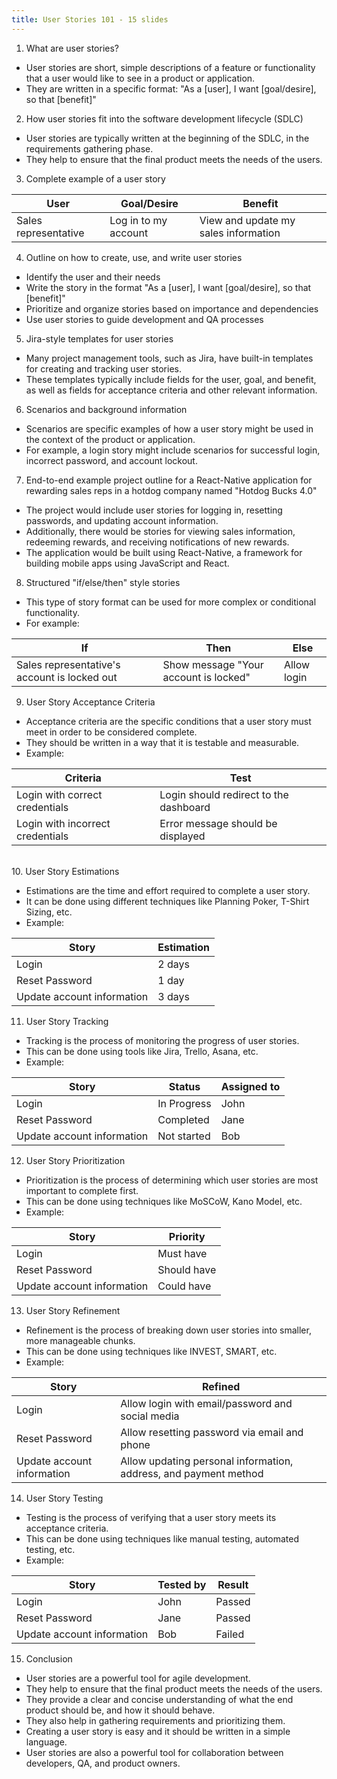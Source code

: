 ```yaml
---
title: User Stories 101 - 15 slides
---
```



1. What are user stories?

* User stories are short, simple descriptions of a feature or functionality that a user would like to see in a product or application.
* They are written in a specific format: "As a \[user], I want \[goal/desire], so that \[benefit]"

2. How user stories fit into the software development lifecycle (SDLC)

* User stories are typically written at the beginning of the SDLC, in the requirements gathering phase.
* They help to ensure that the final product meets the needs of the users.

3. Complete example of a user story

| User                 | Goal/Desire          | Benefit                              |
|----------------------|----------------------|--------------------------------------|
| Sales representative | Log in to my account | View and update my sales information |

4. Outline on how to create, use, and write user stories

* Identify the user and their needs
* Write the story in the format "As a \[user], I want \[goal/desire], so that \[benefit]"
* Prioritize and organize stories based on importance and dependencies
* Use user stories to guide development and QA processes

5. Jira-style templates for user stories

* Many project management tools, such as Jira, have built-in templates for creating and tracking user stories.
* These templates typically include fields for the user, goal, and benefit, as well as fields for acceptance criteria and other relevant information.

6. Scenarios and background information

* Scenarios are specific examples of how a user story might be used in the context of the product or application.
* For example, a login story might include scenarios for successful login, incorrect password, and account lockout.

7. End-to-end example project outline for a React-Native application for rewarding sales reps in a hotdog company named "Hotdog Bucks 4.0"

* The project would include user stories for logging in, resetting passwords, and updating account information.
* Additionally, there would be stories for viewing sales information, redeeming rewards, and receiving notifications of new rewards.
* The application would be built using React-Native, a framework for building mobile apps using JavaScript and React.

8. Structured "if/else/then" style stories

* This type of story format can be used for more complex or conditional functionality.
* For example:

| If                                           | Then                                  | Else        |
|----------------------------------------------|---------------------------------------|-------------|
| Sales representative's account is locked out | Show message "Your account is locked" | Allow login |

9. User Story Acceptance Criteria

* Acceptance criteria are the specific conditions that a user story must meet in order to be considered complete.
* They should be written in a way that it is testable and measurable.
* Example:

| Criteria                         | Test                                   |
|----------------------------------|----------------------------------------|
| Login with correct credentials   | Login should redirect to the dashboard |
| Login with incorrect credentials | Error message should be displayed      |

\
10. User Story Estimations

* Estimations are the time and effort required to complete a user story.
* It can be done using different techniques like Planning Poker, T-Shirt Sizing, etc.
* Example:

| Story                      | Estimation |
|----------------------------|------------|
| Login                      | 2 days     |
| Reset Password             | 1 day      |
| Update account information | 3 days     |

11. User Story Tracking

* Tracking is the process of monitoring the progress of user stories.
* This can be done using tools like Jira, Trello, Asana, etc.
* Example:

| Story                      | Status      | Assigned to |
|----------------------------|-------------|-------------|
| Login                      | In Progress | John        |
| Reset Password             | Completed   | Jane        |
| Update account information | Not started | Bob         |

12. User Story Prioritization

* Prioritization is the process of determining which user stories are most important to complete first.
* This can be done using techniques like MoSCoW, Kano Model, etc.
* Example:

| Story                      | Priority    |
|----------------------------|-------------|
| Login                      | Must have   |
| Reset Password             | Should have |
| Update account information | Could have  |

13. User Story Refinement

* Refinement is the process of breaking down user stories into smaller, more manageable chunks.
* This can be done using techniques like INVEST, SMART, etc.
* Example:

| Story                      | Refined                                                          |
|----------------------------|------------------------------------------------------------------|
| Login                      | Allow login with email/password and social media                 |
| Reset Password             | Allow resetting password via email and phone                     |
| Update account information | Allow updating personal information, address, and payment method |

14. User Story Testing

* Testing is the process of verifying that a user story meets its acceptance criteria.
* This can be done using techniques like manual testing, automated testing, etc.
* Example:

| Story                      | Tested by | Result |
|----------------------------|-----------|--------|
| Login                      | John      | Passed |
| Reset Password             | Jane      | Passed |
| Update account information | Bob       | Failed |

15. Conclusion

* User stories are a powerful tool for agile development.
* They help to ensure that the final product meets the needs of the users.
* They provide a clear and concise understanding of what the end product should be, and how it should behave.
* They also help in gathering requirements and prioritizing them.
* Creating a user story is easy and it should be written in a simple language.
* User stories are also a powerful tool for collaboration between developers, QA, and product owners.



